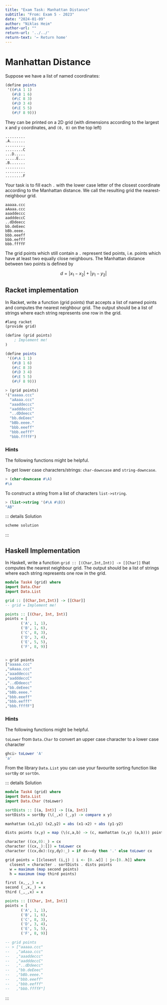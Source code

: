 ```yaml
---
title: "Exam Task: Manhattan Distance"
subtitle: "From: Exam 5 - 2023"
date: "2024-01-09"
author: "Niklas Heim"
author-url: ""
return-url: '../../'
return-text: '← Return home'
---
```


# Manhattan Distance

Suppose we have a list of named coordinates:

```scheme
(define points
 '((#\A 1 1)
   (#\B 1 6)
   (#\C 8 3)
   (#\D 3 4)
   (#\E 5 5)
   (#\F 8 9)))
```

They can be printed on a 2D grid (with dimensions according to the largest x and y coordinates,
and `(0, 0)` on the top left)
```
.........
.A.......
.........
........C
...D.....
.....E...
.B.......
.........
.........
........F
```

Your task is to fill each `.` with the lower case letter of the closest coordinate according to the
Manhattan distance. We call the resulting grid the nearest-neighbour grid.
```
aaaaa.ccc
aAaaa.ccc
aaaddeccc
aadddeccC
..dDdeecc
bb.deEeec
bBb.eeee.
bbb.eeeff
bbb.eefff
bbb.ffffF
```

The grid points which still contain a `.` represent tied points, i.e. points which have at least two
equally close neighbours.  The Manhattan distance between two points is defined by

$$
d = |x_1 - x_2| + |y_1 - y_2|
$$


## Racket implementation

In Racket, write a function (grid points) that accepts a list of named points and computes the
nearest neighbour grid. The output should be a list of strings where each string represents one row
in the grid.

```scheme
#lang racket
(provide grid)

(define (grid points)
    ; Implement me!
)

(define points
 '((#\A 1 1)
   (#\B 1 6)
   (#\C 8 3)
   (#\D 3 4)
   (#\E 5 5)
   (#\F 8 9)))

> (grid points)
'("aaaaa.ccc"
  "aAaaa.ccc"
  "aaaddeccc"
  "aadddeccC"
  "..dDdeecc"
  "bb.deEeec"
  "bBb.eeee."
  "bbb.eeeff"
  "bbb.eefff"
  "bbb.ffffF")
```

### Hints

The following functions might be helpful.

To get lower case characters/strings: `char-downcase` and `string-downcase`.
```scheme
> (char-downcase #\A)
#\a
```

To construct a string from a list of characters `list->string`.
```scheme
> (list->string '(#\A #\B))
"AB"
```

::: details Solution
```scheme
scheme solution
```
:::




## Haskell Implementation
In Haskell, write a function `grid :: [(Char,Int,Int)] -> [[Char]]` that computes the nearest
neighbour grid. The output should be a list of strings where each string represents one row in the
grid.

```haskell
module Task4 (grid) where
import Data.Char
import Data.List

grid :: [(Char,Int,Int)] -> [[Char]]
-- grid = Implement me!

points :: [(Char, Int, Int)]
points = [
       ('A', 1, 1),
       ('B', 1, 6),
       ('C', 8, 3),
       ('D', 3, 4),
       ('E', 5, 5),
       ('F', 8, 9)]


> grid points
["aaaaa.ccc"
,"aAaaa.ccc"
,"aaaddeccc"
,"aadddeccC"
,"..dDdeecc"
,"bb.deEeec"
,"bBb.eeee."
,"bbb.eeeff"
,"bbb.eefff"
,"bbb.ffffF"]
```

### Hints

The following functions might be helpful.

`toLower` from `Data.Char` to convert an upper case character to a lower case character
```haskell
ghci> toLower 'A'
'a'
```

From the library `Data.List` you can use your favourite sorting function like `sortBy` or `sortOn`.


::: details Solution
```haskell
module Task4 (grid) where
import Data.List
import Data.Char (toLower)

sortDists :: [(a, Int)] -> [(a, Int)]
sortDists = sortBy (\(_,x) (_,y) -> compare x y)

manhattan (x1,y1) (x2,y2) = abs (x1-x2) + abs (y1-y2)

dists points (x,y) = map (\(c,a,b) -> (c, manhattan (x,y) (a,b))) points

character ((cx,0):_) = cx
character ((cx,_):[]) = toLower cx
character ((cx,dx):(cy,dy):_) = if dx==dy then '.' else toLower cx

grid points = [[closest (i,j) | i <- [0..w]] | j<-[0..h]] where
  closest = character . sortDists . dists points
  w = maximum (map second points)
  h = maximum (map third points)

first (x,_,_) = x
second (_,x,_) = x
third (_,_,x) = x

points :: [(Char, Int, Int)]
points = [
       ('A', 1, 1),
       ('B', 1, 6),
       ('C', 8, 3),
       ('D', 3, 4),
       ('E', 5, 5),
       ('F', 8, 9)]

-- grid points
-- > ["aaaaa.ccc"
--   ,"aAaaa.ccc"
--   ,"aaaddeccc"
--   ,"aadddeccC"
--   ,"..dDdeecc"
--   ,"bb.deEeec"
--   ,"bBb.eeee."
--   ,"bbb.eeeff"
--   ,"bbb.eefff"
--   ,"bbb.ffffF"]

```
:::

